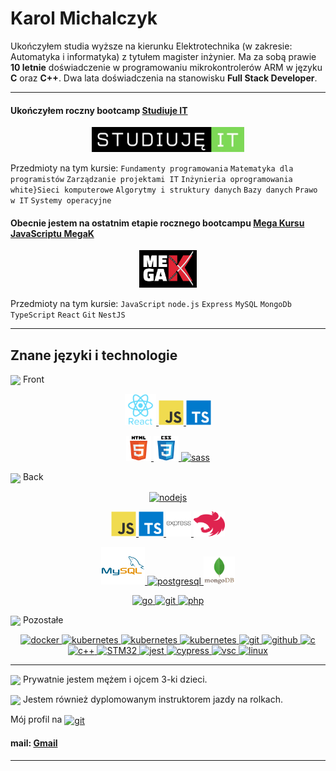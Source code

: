 #  Karol Michalczyk
Ukończyłem studia wyższe na kierunku Elektrotechnika (w zakresie: Automatyka i informatyka) z tytułem magister inżynier.
Ma za sobą prawie **10 letnie** doświadczenie w programowaniu mikrokontrolerów ARM w języku **C** oraz **C++**.
Dwa lata doświadczenia na stanowisku **Full Stack Developer**.

<hr/>

#### Ukończyłem roczny bootcamp [Studiuje IT](https://www.studiuje.it/) 
<p align="center">
  <a href="https://www.studiuje.it/" target="_blank" rel="noreferrer"> <img src="./images/studiujeit.png" alt="MegaK" height="40"/>
  </a>
</p>

Przedmioty na tym kursie: `Fundamenty programowania` `Matematyka dla programistów` `Zarządzanie projektami IT` `Inżynieria oprogramowania` `white}Sieci komputerowe` `Algorytmy i struktury danych` `Bazy danych` `Prawo w IT` `Systemy operacyjne` 

#### Obecnie jestem na ostatnim etapie rocznego bootcampu [Mega Kursu JavaScriptu MegaK](https://www.megak.pl) 
<p align="center">
  <a href="https://www.megak.pl/" target="_blank" rel="noreferrer"> <img src="./images/megak.png" alt="MegaK" height="60"/>
  </a>
</p>

Przedmioty na tym kursie:
`JavaScript` `node.js` `Express` `MySQL` `MongoDb` `TypeScript` `React` `Git` `NestJS`

<hr/>

## Znane języki i technologie

<img src="https://www.svgrepo.com/show/379153/flip-to-front.svg" width="40" float="left" align="center"/> Front

<p align="center">
  <a href="https://reactjs.org/" target="_blank" rel="noreferrer"> <img src="https://raw.githubusercontent.com/devicons/devicon/master/icons/react/react-original-wordmark.svg" alt="react" width="50" height="50"/>
  </a>
  <a href="https://developer.mozilla.org/en-US/docs/Web/JavaScript" target="_blank" rel="noreferrer"> <img src="https://raw.githubusercontent.com/devicons/devicon/master/icons/javascript/javascript-original.svg" alt="javascript" width="40" height="40"/>
  </a>
  <a href="https://www.typescriptlang.org/" target="_blank" rel="noreferrer"> <img src="https://raw.githubusercontent.com/devicons/devicon/master/icons/typescript/typescript-original.svg" alt="typescript" width="40" height="40"/>
  </a> 
</p>

<p align="center">
  <a href="https://www.w3.org/html/" target="_blank" rel="noreferrer"> <img src="https://raw.githubusercontent.com/devicons/devicon/master/icons/html5/html5-original-wordmark.svg" alt="html5" width="40" height="40"/> 
  </a> 
  <a href="https://www.w3schools.com/css/" target="_blank" rel="noreferrer">
  <img src="https://raw.githubusercontent.com/devicons/devicon/master/icons/css3/css3-original-wordmark.svg" alt="css3" width="40" height="40"/> 
  </a> 
   <a href="https://sass-lang.com/" target="_blank" rel="noreferrer"> <img src="https://upload.wikimedia.org/wikipedia/commons/thumb/9/96/Sass_Logo_Color.svg/2560px-Sass_Logo_Color.svg.png" alt="sass" width="40" height="40"/>
  </a> 
</p>

<img src="https://www.svgrepo.com/show/379154/flip-to-back.svg" width="40" float="left" align="center"/> Back

<p align="center">
  <a href="https://nodejs.org" target="_blank" rel="noreferrer"> <img src="https://www.svgrepo.com/show/303360/nodejs-logo.svg" alt="nodejs" width="100"/>
  </a> 
</p>
<p align="center" float="top">
  <a href="https://developer.mozilla.org/en-US/docs/Web/JavaScript" target="_blank" rel="noreferrer"> <img src="https://raw.githubusercontent.com/devicons/devicon/master/icons/javascript/javascript-original.svg" alt="javascript" width="40" height="40"/>
  </a> 
  <a href="https://www.typescriptlang.org/" target="_blank" rel="noreferrer"> <img src="https://raw.githubusercontent.com/devicons/devicon/master/icons/typescript/typescript-original.svg" alt="typescript" width="40" height="40"/>
  </a> 
  <a href="https://expressjs.com" target="_blank" rel="noreferrer">
  <img src="https://raw.githubusercontent.com/devicons/devicon/master/icons/express/express-original-wordmark.svg" alt="express" height="40"/> 
  </a> 
  <a href="https://nestjs.com/" target="_blank" rel="noreferrer"> <img src="https://raw.githubusercontent.com/devicons/devicon/master/icons/nestjs/nestjs-plain.svg" alt="nestjs" width="50" height="40"/>
  </a> 
</p>

<p align="center">
  <a href="https://www.mysql.com/" target="_blank" rel="noreferrer"> <img src="https://raw.githubusercontent.com/devicons/devicon/master/icons/mysql/mysql-original-wordmark.svg" alt="mysql" width="70" height="60"/> 
  </a> 
  <a href="https://www.postgresql.org/" target="_blank" rel="noreferrer"> <img src="https://www.svgrepo.com/show/354200/postgresql.svg" alt="postgresql" width="50" height="40"/> 
  </a> 
  <a href="https://www.mongodb.com/" target="_blank" rel="noreferrer"> <img src="https://raw.githubusercontent.com/devicons/devicon/master/icons/mongodb/mongodb-original-wordmark.svg" alt="mongodb" width="50" height="45"/> 
  </a> 
</p>
<p align="center">
  <a href="https://go.dev/" target="_blank" rel="noreferrer"> <img src="https://raw.githubusercontent.com/jmnote/z-icons/master/svg/go.svg" alt="go" height="30"/> 
  </a> 
  <a href="https://www.python.org/" target="_blank" rel="noreferrer"> <img src="https://raw.githubusercontent.com/jmnote/z-icons/master/svg/python.svg" alt="git" height="30"/> 
  </a> 
  <a href="https://www.php.net/" rel="noreferrer"> <img src="https://www.svgrepo.com/show/303208/php-1-logo.svg" alt="php" width="30" /> 
  </a> 
</p>

<img src="https://www.svgrepo.com/show/426067/tools1.svg" width="40" align="center"/> Pozostałe

<p align="center">
  <a href="https://www.docker.com/" target="_blank" rel="noreferrer"> <img src="https://www.svgrepo.com/show/331370/docker.svg" alt="docker" width="50" height="40"/> 
  </a> 
  <a href="https://kubernetes.io/" target="_blank" rel="noreferrer"> <img src="https://raw.githubusercontent.com/jmnote/z-icons/master/svg/kubernetes.svg" alt="kubernetes" width="40" height="40"/> 
  </a> 
  </a> 
  <a href="https://aws.amazon.com/" target="_blank" rel="noreferrer"> <img src="https://www.svgrepo.com/show/448266/aws.svg" alt="kubernetes" width="40" height="40"/> 
  </a> 
  <a href="https://aws.amazon.com/eks/" target="_blank" rel="noreferrer"> <img src="https://www.svgrepo.com/show/448262/amazon-eks.svg" alt="kubernetes" width="40" height="40"/> 
  </a> 	
  <a href="https://git-scm.com/" target="_blank" rel="noreferrer"> <img src="https://www.vectorlogo.zone/logos/git-scm/git-scm-icon.svg" alt="git" width="50" height="40"/> 
  </a> 
  <a href="https://github.com/" target="_blank" rel="noreferrer"> <img src="https://raw.githubusercontent.com/jmnote/z-icons/master/svg/github.svg" alt="github" width="50" height="40"/> 
  </a> 
  <a href="" target="_blank" rel="noreferrer"> <img src="https://raw.githubusercontent.com/jmnote/z-icons/master/svg/c.svg" alt="c" width="50" height="40"/> 
  </a> 
  <a href="" target="_blank" rel="noreferrer"> <img src="https://raw.githubusercontent.com/jmnote/z-icons/master/svg/cpp.svg" alt="c++" width="50" height="40"/> 
  </a> 
  <a href="https://www.st.com/content/st_com/en.html/" target="_blank" rel="noreferrer"> <img src="https://wiki.stmicroelectronics.cn/stm32mcu/nsfr_img_auth.php/4/4e/STM32.png" alt="STM32" width="40" height="40"/> 
  </a> 
  <a href="https://jestjs.io/" target="_blank" rel="noreferrer"> <img src="https://www.svgrepo.com/show/373701/jest-snapshot.svg" alt="jest" width="50" height="40"/> 
  </a> 
  <a href="https://saucelabs.com/resources/blog/getting-started-with-cypress/" target="_blank" rel="noreferrer"> <img src="https://www.svgrepo.com/show/353630/cypress.svg" alt="cypress" width="40" height="40"/> 
  </a> 
  <a href="https://code.visualstudio.com/" target="_blank" rel="noreferrer"> <img src="https://www.svgrepo.com/show/374171/vscode.svg" alt="vsc" width="40" height="40"/> 
  </a> 
  <a href="https://ubuntu.com/" target="_blank" rel="noreferrer"> <img src="https://www.svgrepo.com/show/448236/linux.svg" alt="linux" width="40" height="40"/> 
  </a> 
</p>

	
<hr/>
<img src="https://www.svgrepo.com/show/199642/teaching-child.svg" width="50" float="left" align="center"/>
Prywatnie jestem mężem i ojcem 3-ki dzieci.

<img src="https://www.svgrepo.com/show/84595/roller-skates.svg" width="40" float="left" align="center"/> Jestem również dyplomowanym instruktorem jazdy na rolkach.

Mój profil na <a href="https://www.linkedin.com/in/karol-michalczyk-keszua83/" target="_blank" rel="noreferrer"> <img src="https://www.vectorlogo.zone/logos/linkedin/linkedin-ar21.svg" alt="git" width="85" height="40" align="center"/> 
</a>

#### mail: [Gmail](mailto:keszua@gmail.com)

<hr/>
